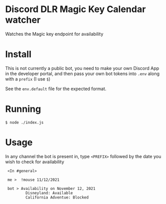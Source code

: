 # Discord DLR Magic Key Calendar watcher

Watches the Magic key endpoint for availability

# Install

This is not currently a public bot, you need
to make your own Discord App in the developer portal,
and then pass your own bot tokens into `.env`
along with a `prefix` (I use `$`)

See the `env.default` file for the expected format.

# Running
```
$ node ./index.js
```

# Usage

In any channel the bot is present in, type `<PREFIX>`
followed by the date you wish to check for availability

```
 <In #general>

 me >  !mouse 11/12/2021

 bot > Availability on November 12, 2021
         Disneyland: Available
         California Adventue: Blocked

```

